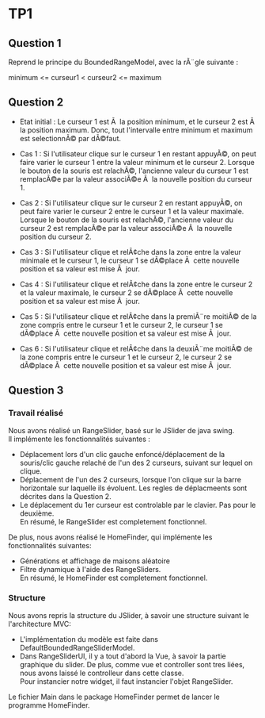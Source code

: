 # TP1 
## Question 1

Reprend le principe du BoundedRangeModel, avec la rÃ¨gle suivante : 

minimum <= curseur1 < curseur2 <= maximum

## Question 2

* Etat initial : Le curseur 1 est Ã  la position minimum, et le curseur 2 est Ã  la position maximum. Donc, tout l'intervalle entre minimum et maximum est selectionnÃ© par dÃ©faut.

* Cas 1 : Si l'utilisateur clique sur le curseur 1 en restant appuyÃ©, on peut faire varier le curseur 1 entre la valeur minimum et le curseur 2. 
Lorsque le bouton de la souris est relachÃ©, l'ancienne valeur du curseur 1 est remplacÃ©e par la valeur associÃ©e Ã  la nouvelle position du curseur 1.

* Cas 2 : Si l'utilisateur clique sur le curseur 2 en restant appuyÃ©, on peut faire varier le curseur 2 entre le curseur 1 et la valeur maximale. 
Lorsque le bouton de la souris est relachÃ©, l'ancienne valeur du curseur 2 est remplacÃ©e par la valeur associÃ©e Ã  la nouvelle position du curseur 2.

* Cas 3 : Si l'utilisateur clique et relÃ¢che dans la zone entre la valeur minimale et le curseur 1, le curseur 1 se dÃ©place Ã  cette nouvelle position et sa valeur est mise Ã  jour.

* Cas 4 : Si l'utilisateur clique et relÃ¢che dans la zone entre le curseur 2 et la valeur maximale, le curseur 2 se dÃ©place Ã  cette nouvelle position et sa valeur est mise Ã  jour.

* Cas 5 : Si l'utilisateur clique et relÃ¢che dans la premiÃ¨re moitiÃ© de la zone compris entre le curseur 1 et le curseur 2, le curseur 1 se dÃ©place Ã  cette nouvelle position et sa valeur est mise Ã  jour.

* Cas 6 : Si l'utilisateur clique et relÃ¢che dans la deuxiÃ¨me moitiÃ© de la zone compris entre le curseur 1 et le curseur 2, le curseur 2 se dÃ©place Ã  cette nouvelle position et sa valeur est mise Ã  jour.

## Question 3

### Travail réalisé

Nous avons réalisé un RangeSlider, basé sur le JSlider de java swing.   
Il implémente les fonctionnalités suivantes :   
* Déplacement lors d'un clic gauche enfoncé/déplacement de la souris/clic gauche relaché de l'un des 2 curseurs, suivant sur lequel on clique.    
* Déplacement de l'un des 2 curseurs, lorsque l'on clique sur la barre horizontale sur laquelle ils évoluent. Les regles de déplacmeents sont décrites dans la Question 2.    
* Le déplacement du 1er curseur est controlable par le clavier. Pas pour le deuxième.    
En résumé, le RangeSlider est completement fonctionnel.   

De plus, nous avons réalisé le HomeFinder, qui implémente les fonctionnalités suivantes:   
* Générations et affichage de maisons aléatoire     
* Filtre dynamique à l'aide des RangeSliders.    
En résumé, le HomeFinder est completement fonctionnel.  


### Structure
Nous avons repris la structure du JSlider, à savoir une structure suivant le l'architecture MVC:   
* L'implémentation du modèle est faite dans DefaultBoundedRangeSliderModel.      
* Dans RangeSliderUI, il y a tout d'abord la Vue, à savoir la partie graphique du slider. De plus, comme vue et controller sont tres liées, nous avons laissé le controlleur dans cette classe.     
Pour instancier notre widget, il faut instancier l'objet RangeSlider.   
   
Le fichier Main dans le package HomeFinder permet de lancer le programme HomeFinder.  
